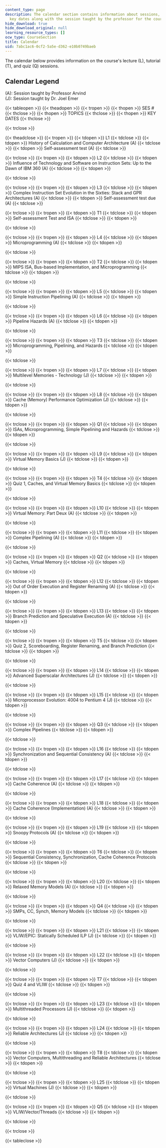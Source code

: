 ```yaml
---
content_type: page
description: The calendar section contains information about sessions, topics and
  key dates along with the session taught by the professor for the course.
hide_download: true
hide_download_original: null
learning_resource_types: []
ocw_type: CourseSection
title: Calendar
uid: 7abc1ac6-0cf2-5a5e-d362-e10b0749baeb
---
```


The calendar below provides information on the course's lecture (L), tutorial (T), and quiz (Q) sessions.

Calendar Legend
---------------

(A): Session taught by Professor Arvind  
(J): Session taught by Dr. Joel Emer

{{< tableopen >}}
{{< theadopen >}}
{{< tropen >}}
{{< thopen >}}
SES #
{{< thclose >}}
{{< thopen >}}
TOPICS
{{< thclose >}}
{{< thopen >}}
KEY DATES
{{< thclose >}}

{{< trclose >}}

{{< theadclose >}}
{{< tropen >}}
{{< tdopen >}}
L1
{{< tdclose >}}
{{< tdopen >}}
History of Calculation and Computer Architecture (A)
{{< tdclose >}}
{{< tdopen >}}
Self-assessment test (A)
{{< tdclose >}}

{{< trclose >}}
{{< tropen >}}
{{< tdopen >}}
L2
{{< tdclose >}}
{{< tdopen >}}
Influence of Technology and Software on Instruction Sets: Up to the Dawn of IBM 360 (A)
{{< tdclose >}}
{{< tdopen >}}

{{< tdclose >}}

{{< trclose >}}
{{< tropen >}}
{{< tdopen >}}
L3
{{< tdclose >}}
{{< tdopen >}}
Complex Instruction Set Evolution in the Sixties: Stack and GPR Architectures (A)
{{< tdclose >}}
{{< tdopen >}}
Self-assessment test due (A)
{{< tdclose >}}

{{< trclose >}}
{{< tropen >}}
{{< tdopen >}}
T1
{{< tdclose >}}
{{< tdopen >}}
Self-assessment Test and ISA
{{< tdclose >}}
{{< tdopen >}}

{{< tdclose >}}

{{< trclose >}}
{{< tropen >}}
{{< tdopen >}}
L4
{{< tdclose >}}
{{< tdopen >}}
Microprogramming (A)
{{< tdclose >}}
{{< tdopen >}}

{{< tdclose >}}

{{< trclose >}}
{{< tropen >}}
{{< tdopen >}}
T2
{{< tdclose >}}
{{< tdopen >}}
MIPS ISA, Bus-based Implementation, and Microprogramming
{{< tdclose >}}
{{< tdopen >}}

{{< tdclose >}}

{{< trclose >}}
{{< tropen >}}
{{< tdopen >}}
L5
{{< tdclose >}}
{{< tdopen >}}
Simple Instruction Pipelining (A)
{{< tdclose >}}
{{< tdopen >}}

{{< tdclose >}}

{{< trclose >}}
{{< tropen >}}
{{< tdopen >}}
L6
{{< tdclose >}}
{{< tdopen >}}
Pipeline Hazards (A)
{{< tdclose >}}
{{< tdopen >}}

{{< tdclose >}}

{{< trclose >}}
{{< tropen >}}
{{< tdopen >}}
T3
{{< tdclose >}}
{{< tdopen >}}
Microprogramming, Pipelining, and Hazards
{{< tdclose >}}
{{< tdopen >}}

{{< tdclose >}}

{{< trclose >}}
{{< tropen >}}
{{< tdopen >}}
L7
{{< tdclose >}}
{{< tdopen >}}
Multilevel Memories - Technology (J)
{{< tdclose >}}
{{< tdopen >}}

{{< tdclose >}}

{{< trclose >}}
{{< tropen >}}
{{< tdopen >}}
L8
{{< tdclose >}}
{{< tdopen >}}
Cache (Memory) Performance Optimization (J)
{{< tdclose >}}
{{< tdopen >}}

{{< tdclose >}}

{{< trclose >}}
{{< tropen >}}
{{< tdopen >}}
Q1
{{< tdclose >}}
{{< tdopen >}}
ISAs, Microprogramming, Simple Pipelining and Hazards
{{< tdclose >}}
{{< tdopen >}}

{{< tdclose >}}

{{< trclose >}}
{{< tropen >}}
{{< tdopen >}}
L9
{{< tdclose >}}
{{< tdopen >}}
Virtual Memory Basics (J)
{{< tdclose >}}
{{< tdopen >}}

{{< tdclose >}}

{{< trclose >}}
{{< tropen >}}
{{< tdopen >}}
T4
{{< tdclose >}}
{{< tdopen >}}
Quiz 1, Caches, and Virtual Memory Basics
{{< tdclose >}}
{{< tdopen >}}

{{< tdclose >}}

{{< trclose >}}
{{< tropen >}}
{{< tdopen >}}
L10
{{< tdclose >}}
{{< tdopen >}}
Virtual Memory: Part Deux (A)
{{< tdclose >}}
{{< tdopen >}}

{{< tdclose >}}

{{< trclose >}}
{{< tropen >}}
{{< tdopen >}}
L11
{{< tdclose >}}
{{< tdopen >}}
Complex Pipelining (A)
{{< tdclose >}}
{{< tdopen >}}

{{< tdclose >}}

{{< trclose >}}
{{< tropen >}}
{{< tdopen >}}
Q2
{{< tdclose >}}
{{< tdopen >}}
Caches, Virtual Memory
{{< tdclose >}}
{{< tdopen >}}

{{< tdclose >}}

{{< trclose >}}
{{< tropen >}}
{{< tdopen >}}
L12
{{< tdclose >}}
{{< tdopen >}}
Out of Order Execution and Register Renaming (A)
{{< tdclose >}}
{{< tdopen >}}

{{< tdclose >}}

{{< trclose >}}
{{< tropen >}}
{{< tdopen >}}
L13
{{< tdclose >}}
{{< tdopen >}}
Branch Prediction and Speculative Execution (A)
{{< tdclose >}}
{{< tdopen >}}

{{< tdclose >}}

{{< trclose >}}
{{< tropen >}}
{{< tdopen >}}
T5
{{< tdclose >}}
{{< tdopen >}}
Quiz 2, Scoreboarding, Register Renaming, and Branch Prediction
{{< tdclose >}}
{{< tdopen >}}

{{< tdclose >}}

{{< trclose >}}
{{< tropen >}}
{{< tdopen >}}
L14
{{< tdclose >}}
{{< tdopen >}}
Advanced Superscalar Architectures (J)
{{< tdclose >}}
{{< tdopen >}}

{{< tdclose >}}

{{< trclose >}}
{{< tropen >}}
{{< tdopen >}}
L15
{{< tdclose >}}
{{< tdopen >}}
Microprocessor Evolution: 4004 to Pentium 4 (J)
{{< tdclose >}}
{{< tdopen >}}

{{< tdclose >}}

{{< trclose >}}
{{< tropen >}}
{{< tdopen >}}
Q3
{{< tdclose >}}
{{< tdopen >}}
Complex Pipelines
{{< tdclose >}}
{{< tdopen >}}

{{< tdclose >}}

{{< trclose >}}
{{< tropen >}}
{{< tdopen >}}
L16
{{< tdclose >}}
{{< tdopen >}}
Synchronization and Sequential Consistency (A)
{{< tdclose >}}
{{< tdopen >}}

{{< tdclose >}}

{{< trclose >}}
{{< tropen >}}
{{< tdopen >}}
L17
{{< tdclose >}}
{{< tdopen >}}
Cache Coherence (A)
{{< tdclose >}}
{{< tdopen >}}

{{< tdclose >}}

{{< trclose >}}
{{< tropen >}}
{{< tdopen >}}
L18
{{< tdclose >}}
{{< tdopen >}}
Cache Coherence (Implementation) (A)
{{< tdclose >}}
{{< tdopen >}}

{{< tdclose >}}

{{< trclose >}}
{{< tropen >}}
{{< tdopen >}}
L19
{{< tdclose >}}
{{< tdopen >}}
Snoopy Protocols (A)
{{< tdclose >}}
{{< tdopen >}}

{{< tdclose >}}

{{< trclose >}}
{{< tropen >}}
{{< tdopen >}}
T6
{{< tdclose >}}
{{< tdopen >}}
Sequential Consistency, Synchronization, Cache Coherence Protocols
{{< tdclose >}}
{{< tdopen >}}

{{< tdclose >}}

{{< trclose >}}
{{< tropen >}}
{{< tdopen >}}
L20
{{< tdclose >}}
{{< tdopen >}}
Relaxed Memory Models (A)
{{< tdclose >}}
{{< tdopen >}}

{{< tdclose >}}

{{< trclose >}}
{{< tropen >}}
{{< tdopen >}}
Q4
{{< tdclose >}}
{{< tdopen >}}
SMPs, CC, Synch, Memory Models
{{< tdclose >}}
{{< tdopen >}}

{{< tdclose >}}

{{< trclose >}}
{{< tropen >}}
{{< tdopen >}}
L21
{{< tdclose >}}
{{< tdopen >}}
VLIW/EPIC: Statically Scheduled ILP (J)
{{< tdclose >}}
{{< tdopen >}}

{{< tdclose >}}

{{< trclose >}}
{{< tropen >}}
{{< tdopen >}}
L22
{{< tdclose >}}
{{< tdopen >}}
Vector Computers (J)
{{< tdclose >}}
{{< tdopen >}}

{{< tdclose >}}

{{< trclose >}}
{{< tropen >}}
{{< tdopen >}}
T7
{{< tdclose >}}
{{< tdopen >}}
Quiz 4 and VLIW
{{< tdclose >}}
{{< tdopen >}}

{{< tdclose >}}

{{< trclose >}}
{{< tropen >}}
{{< tdopen >}}
L23
{{< tdclose >}}
{{< tdopen >}}
Multithreaded Processors (J)
{{< tdclose >}}
{{< tdopen >}}

{{< tdclose >}}

{{< trclose >}}
{{< tropen >}}
{{< tdopen >}}
L24
{{< tdclose >}}
{{< tdopen >}}
Reliable Architectures (J)
{{< tdclose >}}
{{< tdopen >}}

{{< tdclose >}}

{{< trclose >}}
{{< tropen >}}
{{< tdopen >}}
T8
{{< tdclose >}}
{{< tdopen >}}
Vector Computers, Multithreading and Reliable Architectures
{{< tdclose >}}
{{< tdopen >}}

{{< tdclose >}}

{{< trclose >}}
{{< tropen >}}
{{< tdopen >}}
L25
{{< tdclose >}}
{{< tdopen >}}
Virtual Machines (J)
{{< tdclose >}}
{{< tdopen >}}

{{< tdclose >}}

{{< trclose >}}
{{< tropen >}}
{{< tdopen >}}
Q5
{{< tdclose >}}
{{< tdopen >}}
VLIW/Vector/Threads
{{< tdclose >}}
{{< tdopen >}}

{{< tdclose >}}

{{< trclose >}}

{{< tableclose >}}